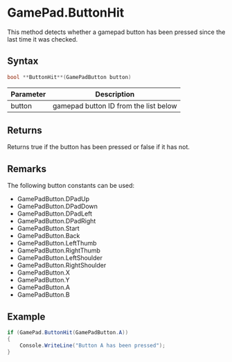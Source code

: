 # GamePad.ButtonHit

This method detects whether a gamepad button has been pressed since the last time it was checked.

## Syntax

```csharp
bool **ButtonHit**(GamePadButton button)
```

| Parameter | Description |
|---|---|
| button | gamepad button ID from the list below |

## Returns

Returns true if the button has been pressed or false if it has not.

## Remarks

The following button constants can be used:

- GamePadButton.DPadUp
- GamePadButton.DPadDown
- GamePadButton.DPadLeft
- GamePadButton.DPadRight
- GamePadButton.Start
- GamePadButton.Back
- GamePadButton.LeftThumb
- GamePadButton.RightThumb
- GamePadButton.LeftShoulder
- GamePadButton.RightShoulder
- GamePadButton.X
- GamePadButton.Y
- GamePadButton.A
- GamePadButton.B

## Example

```csharp
if (GamePad.ButtonHit(GamePadButton.A))
{
    Console.WriteLine("Button A has been pressed");
}
```
